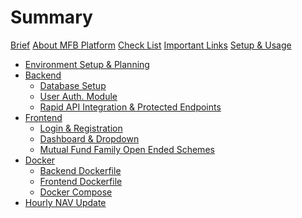 # Summary
[Brief](./Brief.md)
[About MFB Platform](./About_MFB_Platform.md)
[Check List](./Check_List.md)
[Important Links](./Important_Links.md)
[Setup & Usage](./Setup_&_Usage.md)
- [Environment Setup & Planning](./1_Env_Plan/1_Env_Plan.md)
- [Backend](./2_Backend/2_1_Feature_Map.md)
    - [Database Setup](./2_Backend/2_2_Database_Setup.md)
    - [User Auth. Module](./2_Backend/2_3_User_Auth_Module.md)
    - [Rapid API Integration & Protected Endpoints](./2_Backend/2_4_RAPI_PENDs.md)
- [Frontend]()
    - [Login & Registration](./3_Frontend/3_2_Login_Reg.md)
    - [Dashboard & Dropdown](./3_Frontend/3_3_Dashboard_Dropdown.md)
    - [Mutual Fund Family Open Ended Schemes](./3_Frontend/3_4_MFFOE_Schemes.md)
- [Docker]()
    - [Backend Dockerfile](./4_Docker/4_1_BE_Dockerfile.md)
    - [Frontend Dockerfile](./4_Docker/4_2_FE_Dockerfile.md)
    - [Docker Compose](./4_Docker/4_3_Docker_Compose.md)
- [Hourly NAV Update](./Cron.md)